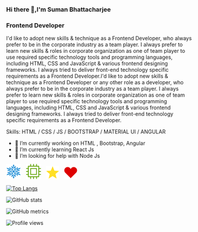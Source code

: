 
### Hi there 👋,I'm Suman Bhattacharjee
### Frontend Developer

I'd like to adopt new skills & technique as a Frontend Developer, who always prefer to be in the corporate industry as a team player. I always prefer to learn new skills & roles in corporate organization as one of team player to use required specific technology tools and programming languages, including HTML, CSS and JavaScript & various frontend designing frameworks. I always tried to deliver front-end technology specific requirements as a Frontend Developer.I'd like to adopt new skills & technique as a Frontend Developer or any other role as a developer, who always prefer to be in the corporate industry as a team player. I always prefer to learn new skills & roles in corporate organization as one of team player to use required specific technology tools and programming languages, including HTML, CSS and JavaScript & various frontend designing frameworks. I always tried to deliver front-end technology specific requirements as a Frontend Developer.

Skills:  HTML / CSS / JS / BOOTSTRAP / MATERIAL UI / ANGULAR

- 🔭 I’m currently working on HTML , Bootstrap, Angular 
- 🌱 I’m currently learning React Js 
- 🤔 I’m looking for help with Node Js 
 

<a href='https://archiveprogram.github.com/'><img src='https://raw.githubusercontent.com/acervenky/animated-github-badges/master/assets/acbadge.gif' width='40' height='40'></a> <a href='https://docs.github.com/en/developers'><img src='https://raw.githubusercontent.com/acervenky/animated-github-badges/master/assets/devbadge.gif' width='40' height='40'></a> <a href='https://stars.github.com/'><img src='https://raw.githubusercontent.com/acervenky/animated-github-badges/master/assets/starbadge.gif' width='35' height='35'></a> <a href='https://docs.github.com/en/github/supporting-the-open-source-community-with-github-sponsors'><img src='https://raw.githubusercontent.com/acervenky/animated-github-badges/master/assets/sponsorbadge.gif' width='35' height='35'></a> 

[![Top Langs](https://github-readme-stats.vercel.app/api/top-langs/?username=tel2suman)](https://github.com/anuraghazra/github-readme-stats)

![GitHub stats](https://github-readme-stats.vercel.app/api?username=tel2suman&show_icons=true&count_private=true)  

![GitHub metrics](https://metrics.lecoq.io/tel2suman)  

![Profile views](https://gpvc.arturio.dev/tel2suman)  
